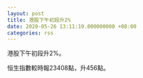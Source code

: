 ```yaml
---
layout: post
title: 港股下午初段升2%
date: 2020-05-26 13:11:19.000000000 +08:00
categories: rss
---
```


港股下午初段升2%。

恒生指數較時報23408點，升456點。
